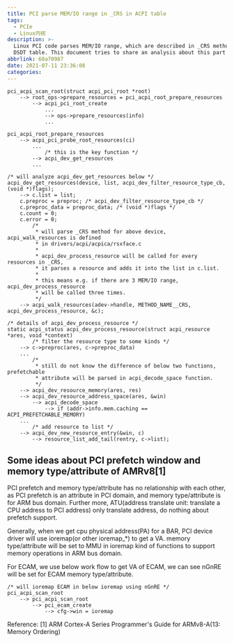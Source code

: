 ```yaml
---
title: PCI parse MEM/IO range in _CRS in ACPI table
tags:
  - PCIe
  - Linux内核
description: >-
  Linux PCI code parses MEM/IO range, which are described in _CRS method in ACPI
  DSDT table. This document tries to share an analysis about this part of code.
abbrlink: 68a70987
date: 2021-07-11 23:36:08
categories:
---
```


```
pci_acpi_scan_root(struct acpi_pci_root *root)
    --> root_ops->prepare_resources = pci_acpi_root_prepare_resources
        --> acpi_pci_root_create
            ...
            --> ops->prepare_resources(info)
            ...

pci_acpi_root_prepare_resources
    --> acpi_pci_probe_root_resources(ci)
        ...
            /* this is the key function */
        --> acpi_dev_get_resources
        ...

/* will analyze acpi_dev_get_resources below */
acpi_dev_get_resources(device, list, acpi_dev_filter_resource_type_cb, (void *)flags);
    --> c.list = list;
	c.preproc = preproc; /* acpi_dev_filter_resource_type_cb */
	c.preproc_data = preproc_data; /* (void *)flags */
	c.count = 0;
	c.error = 0;
        /*
         * will parse _CRS method for above device, acpi_walk_resources is defined
         * in drivers/acpi/acpica/rsxface.c
         *
         * acpi_dev_process_resource will be called for every resources in _CRS,
         * it parses a resource and adds it into the list in c.list.
         *
         * this means e.g. if there are 3 MEM/IO range, acpi_dev_process_resource
         * will be called three times.
         */
    --> acpi_walk_resources(adev->handle, METHOD_NAME__CRS, acpi_dev_process_resource, &c);

/* details of acpi_dev_process_resource */
static acpi_status acpi_dev_process_resource(struct acpi_resource *ares, void *context)
        /* filter the resource type to some kinds */
    --> c->preproc(ares, c->preproc_data)
    ...
        /*
         * still do not know the difference of below two functions, prefetchable
         * attribute will be parsed in acpi_decode_space function.
         */
    --> acpi_dev_resource_memory(ares, res)
    --> acpi_dev_resource_address_space(ares, &win)
        --> acpi_decode_space
            --> if (addr->info.mem.caching == ACPI_PREFETCHABLE_MEMORY)
    ...
        /* add resource to list */
    --> acpi_dev_new_resource_entry(&win, c)
        --> resource_list_add_tail(rentry, c->list);
```

Some ideas about PCI prefetch window and memory type/attribute of AMRv8[1]
-----------------------------------------------------------------------

PCI prefetch and memory type/attribute has no relationship with each other,
as PCI prefetch is an attribute in PCI domain, and memory type/attribute is for
ARM bus domain. Further more, ATU(address translate unit: translate a CPU address
to PCI address) only translate address, do nothing about prefetch support.

Generally, when we get cpu physical address(PA) for a BAR, PCI device driver will
use ioremap(or other ioremap_*) to get a VA. memory type/attribute will be set
to MMU in ioremap kind of functions to support memory operations in ARM bus domain.

For ECAM, we use below work flow to get VA of ECAM, we can see nGnRE will be
set for ECAM memory type/attribute.
```
/* will ioremap ECAM in below ioremap using nGnRE */
pci_acpi_scan_root
    --> pci_acpi_scan_root
        --> pci_ecam_create
            --> cfg->win = ioremap
```
Reference:
[1] ARM Cortex-A Series Programmer's Guide for ARMv8-A(13: Memory Ordering) 
